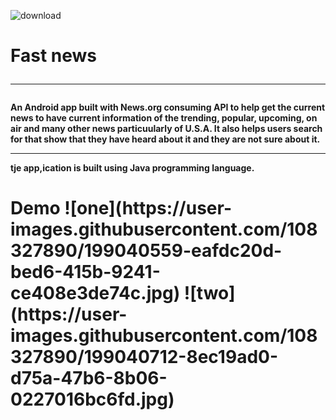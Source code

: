 ![download](https://user-images.githubusercontent.com/108327890/199038622-f5608b4c-0152-49f3-b4cc-4f2644d3e84a.jpeg)
<h1>Fast news
<hr>
<h4> An Android app built with News.org consuming  API to help get the current news to have current information of the trending, popular, upcoming, on air and many other news particuularly of U.S.A.  It also helps users search for that show that they have heard about it and they are not sure about it.
<hr>
  <p> tje app,ication is built using Java programming language.
    <h1>Demo
    ![one](https://user-images.githubusercontent.com/108327890/199040559-eafdc20d-bed6-415b-9241-ce408e3de74c.jpg)
![two](https://user-images.githubusercontent.com/108327890/199040712-8ec19ad0-d75a-47b6-8b06-0227016bc6fd.jpg)
